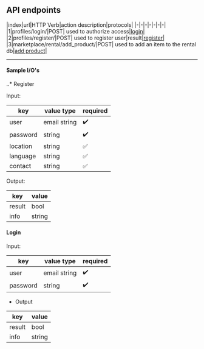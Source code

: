 #

## API endpoints

|index|url|HTTP Verb|action description|protocols|
|-|-|-|-|-|-|-|
|1|profiles/login/|POST| used to authorize access|[login](#login)|
|2|profiles/register/|POST| used to register user|result|[register](#register)|
|3|marketplace/rental/add_product/|POST| used to add an item to the rental db|[add product](#marketplace-rental-add-product)|

---

#### Sample I/O's

..* Register

Input:

|key|value type|required|
|---|----------|--------|
|user|email string|:heavy_check_mark:|
|password|string|:heavy_check_mark: |
|location| string|:white_check_mark:|
|language|string|:white_check_mark:|
|contact|string|:white_check_mark:|

Output:

|key|value|
|---|-----|
|result|bool|
|info|string|


#### Login

Input:

|key|value type|required|
|---|----------|--------|
|user|email string|:heavy_check_mark:|
|password|string|:heavy_check_mark:|

* Output

|key|value|
|---|-----|
|result|bool|
|info|string|